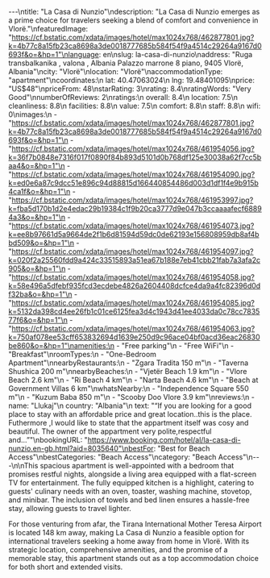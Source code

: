 ---\ntitle: "La Casa di Nunzio"\ndescription: "La Casa di Nunzio emerges as a prime choice for travelers seeking a blend of comfort and convenience in Vlorë."\nfeaturedImage: "https://cf.bstatic.com/xdata/images/hotel/max1024x768/462877801.jpg?k=4b77c8a15fb23ca8698a3de0018777685b584f54f9a4514c29264a9167d0693f&o=&hp=1"\nlanguage: en\nslug: la-casa-di-nunzio\naddress: "Ruga transbalkanika , valona , Albania Palazzo marrone 8 piano, 9405 Vlorë, Albania"\ncity: "Vlorë"\nlocation: "Vlorë"\naccommodationType: "apartment"\ncoordinates:\n  lat: 40.47063024\n  lng: 19.48401095\nprice: "US$48"\npriceFrom: 48\nstarRating: 3\nrating: 8.4\nratingWords: "Very Good"\nnumberOfReviews: 2\nratings:\n  overall: 8.4\n  location: 7.5\n  cleanliness: 8.8\n  facilities: 8.8\n  value: 7.5\n  comfort: 8.8\n  staff: 8.8\n  wifi: 0\nimages:\n  - "https://cf.bstatic.com/xdata/images/hotel/max1024x768/462877801.jpg?k=4b77c8a15fb23ca8698a3de0018777685b584f54f9a4514c29264a9167d0693f&o=&hp=1"\n  - "https://cf.bstatic.com/xdata/images/hotel/max1024x768/461954056.jpg?k=36f7b0848e7316f017f0890f84b893d5101d0b768df125e30038a62f7cc5baa4&o=&hp=1"\n  - "https://cf.bstatic.com/xdata/images/hotel/max1024x768/461954090.jpg?k=ed0e6a87c9dcc51e896c94d88815d166440854486d003d1df1f4e9b915b4ca1f&o=&hp=1"\n  - "https://cf.bstatic.com/xdata/images/hotel/max1024x768/461953997.jpg?k=fba5d170b1d2e4edac29b19384c1f9b20ca3777d9e047b3ccaaaafecf68894a3&o=&hp=1"\n  - "https://cf.bstatic.com/xdata/images/hotel/max1024x768/461954073.jpg?k=ee8b97661d5a9664de2f1b6d81594d59dc0de62193e156808959db8af4bbd509&o=&hp=1"\n  - "https://cf.bstatic.com/xdata/images/hotel/max1024x768/461954097.jpg?k=020f2a25560fdd9a424c33515893a51ea67b188e7eb41cbb21fab7a3afa2c905&o=&hp=1"\n  - "https://cf.bstatic.com/xdata/images/hotel/max1024x768/461954058.jpg?k=58e496a5dfebf935fcd3ecdebe4826a2604408dcfce4da9a4fc82396d0df32ba&o=&hp=1"\n  - "https://cf.bstatic.com/xdata/images/hotel/max1024x768/461954085.jpg?k=5132da398cd4ee26fb1c01ce6125fea3d4c1943d41ee4033da0c78cc783577f6&o=&hp=1"\n  - "https://cf.bstatic.com/xdata/images/hotel/max1024x768/461954063.jpg?k=750af078ee53cff653832694d1639e250d9c96ace04bf0acd36eac26830be860&o=&hp=1"\namenities:\n  - "Free parking"\n  - "Free WiFi"\n  - "Breakfast"\nroomTypes:\n  - "One-Bedroom Apartment"\nnearbyRestaurants:\n  - "Zgara Tradita 150 m"\n  - "Taverna Shushica 200 m"\nnearbyBeaches:\n  - "Vjetër Beach 1.9 km"\n  - "Vlore Beach 2.6 km"\n  - "Ri Beach 4 km"\n  - "Narta Beach 4.6 km"\n  - "Beach at Government Villas 6 km"\nwhatsNearby:\n  - "Independence Square 550 m"\n  - "Kuzum Baba 850 m"\n  - "Scooby Doo Vlore 3.9 km"\nreviews:\n  - name: "Llukaj"\n    country: "Albania"\n    text: "“If you are looking for a good place to stay with an affordable price and great location..this is the place. Futhermore ,I would like to state that the appartment itself was cosy and beautiful. The owner of the appartment very polite,respectful and...”"\nbookingURL: "https://www.booking.com/hotel/al/la-casa-di-nunzio.en-gb.html?aid=8035640"\nbestFor: "Best for Beach Access"\nbestCategories: "Beach Access"\ncategory: "Beach Access"\n---\n\nThis spacious apartment is well-appointed with a bedroom that promises restful nights, alongside a living area equipped with a flat-screen TV for entertainment. The fully equipped kitchen is a highlight, catering to guests' culinary needs with an oven, toaster, washing machine, stovetop, and minibar. The inclusion of towels and bed linen ensures a hassle-free stay, allowing guests to travel lighter.

For those venturing from afar, the Tirana International Mother Teresa Airport is located 148 km away, making La Casa di Nunzio a feasible option for international travelers seeking a home away from home in Vlorë. With its strategic location, comprehensive amenities, and the promise of a memorable stay, this apartment stands out as a top accommodation choice for both short and extended visits.